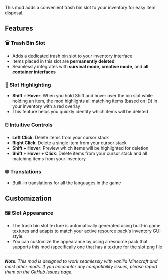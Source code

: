 This mod adds a convenient trash bin slot to your inventory for easy item disposal.

## Features

### 🗑️ Trash Bin Slot
- Adds a dedicated trash bin slot to your inventory interface
- Items placed in this slot are **permanently deleted**
- Seamlessly integrates with **survival mode**, **creative mode**, and **all container interfaces**

### 🎯 Slot Highlighting
- **Shift + Hover**: When you hold Shift and hover over the bin slot while holding an item, the mod highlights all matching items (based on ID) in your inventory with a red overlay
- This feature helps you quickly identify which items will be deleted

### 🖱️ Intuitive Controls
- **Left Click**: Delete items from your cursor stack
- **Right Click**: Delete a single item from your cursor stack
- **Shift + Hover**: Preview which items will be highlighted for deletion
- **Shift + Hover + Click**: Delete items from your cursor stack and all matching items from your inventory

### 🌐 Translations
- Built-in translations for all the languages in the game

## Customization

### 🖼️ **Slot Appearance**
- The trash bin slot texture is automatically generated using built-in game textures and adapts to match your active resource pack's inventory GUI style
- You can customize the appearance by using a resource pack that supports this mod (specifically one that has a texture for the [slot.png](https://github.com/5antos/bin-slot/blob/main/src/main/resources/assets/binslot/textures/gui/slot.png) file


---


_**Note**: This mod is designed to work seamlessly with vanilla Minecraft and most other mods. If you encounter any compatibility issues, please report them on the [GitHub Issues page](https://github.com/5antos/bin-slot/issues)._
